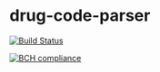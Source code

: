 # drug-code-parser

[![Build Status](https://travis-ci.org/AstrorEnales/drug-code-parser.svg)](https://travis-ci.org/AstrorEnales/drug-code-parser)

[![BCH compliance](https://bettercodehub.com/edge/badge/AstrorEnales/drug-code-parser?branch=master)](https://bettercodehub.com/)
